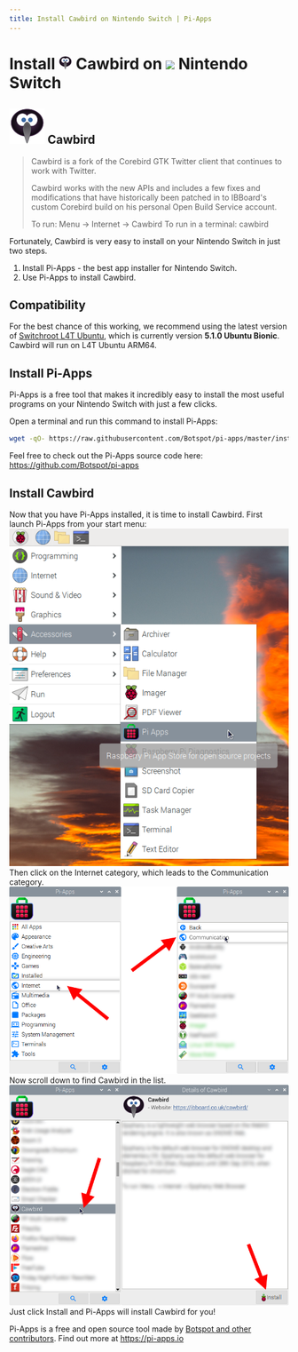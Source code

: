 ```yaml
---
title: Install Cawbird on Nintendo Switch | Pi-Apps
---
```

<div class="simple-install-content content">

# Install <img src="/img/app-icons/Cawbird/icon-64.png" height=24> Cawbird on <img src=https://switchroot.org/logo.png height=24> Nintendo Switch

## <img src="/img/app-icons/Cawbird/icon-64.png"> Cawbird
> Cawbird is a fork of the Corebird GTK Twitter client that continues to work with Twitter.
> 
> Cawbird works with the new APIs and includes a few fixes and modifications that have historically been patched in to IBBoard's custom Corebird build on his personal Open Build Service account.
> 
> To run: Menu -> Internet -> Cawbird
> To run in a terminal: cawbird

Fortunately, Cawbird is very easy to install on your Nintendo Switch in just two steps.
1. Install Pi-Apps - the best app installer for Nintendo Switch.
2. Use Pi-Apps to install Cawbird.
</div>
<div class="simple-install-content content">

## Compatibility
For the best chance of this working, we recommend using the latest version of [Switchroot L4T Ubuntu](https://wiki.switchroot.org/en/Linux/Ubuntu-Install-Guide), which is currently version **5.1.0 Ubuntu Bionic**.
Cawbird will run on L4T Ubuntu ARM64.
</div>
<div class="simple-install-content content">

## Install Pi-Apps

Pi-Apps is a free tool that makes it incredibly easy to install the most useful programs on your Nintendo Switch with just a few clicks.

Open a terminal and run this command to install Pi-Apps:
```bash
wget -qO- https://raw.githubusercontent.com/Botspot/pi-apps/master/install | bash
```
Feel free to check out the Pi-Apps source code here: https://github.com/Botspot/pi-apps
</div>
<div class="simple-install-content content">

## Install Cawbird

Now that you have Pi-Apps installed, it is time to install Cawbird.
First launch Pi-Apps from your start menu:
<img src="/img/start-menu.png">
Then click on the Internet category, which leads to the Communication category.
<img src="/img/category-selections/Communication.png">
Now scroll down to find Cawbird in the list.
<img src="/img/app-icons/Cawbird/app-selection.png">
Just click Install and Pi-Apps will install Cawbird for you!
</div>
<div class="simple-install-content content">

Pi-Apps is a free and open source tool made by [Botspot and other contributors](/about/#contributors). Find out more at https://pi-apps.io
</div>

